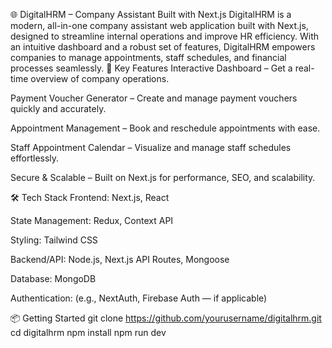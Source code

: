 🌐 DigitalHRM – Company Assistant Built with Next.js
DigitalHRM is a modern, all-in-one company assistant web application built with Next.js, designed to streamline internal operations and improve HR efficiency. With an intuitive dashboard and a robust set of features, DigitalHRM empowers companies to manage appointments, staff schedules, and financial processes seamlessly.
🚀 Key Features
Interactive Dashboard – Get a real-time overview of company operations.


Payment Voucher Generator – Create and manage payment vouchers quickly and accurately.


Appointment Management – Book and reschedule appointments with ease.


Staff Appointment Calendar – Visualize and manage staff schedules effortlessly.


Secure & Scalable – Built on Next.js for performance, SEO, and scalability.


🛠️ Tech Stack
Frontend: Next.js, React


State Management: Redux, Context API


Styling: Tailwind CSS


Backend/API: Node.js, Next.js API Routes, Mongoose


Database: MongoDB


Authentication: (e.g., NextAuth, Firebase Auth — if applicable)


📦 Getting Started
git clone https://github.com/yourusername/digitalhrm.git
cd digitalhrm
npm install
npm run dev
